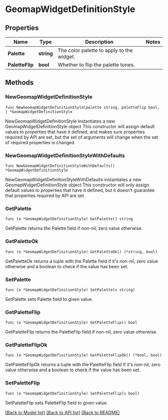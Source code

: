 # GeomapWidgetDefinitionStyle

## Properties

Name | Type | Description | Notes
---- | ---- | ----------- | ------
**Palette** | **string** | The color palette to apply to the widget. | 
**PaletteFlip** | **bool** | Whether to flip the palette tones. | 

## Methods

### NewGeomapWidgetDefinitionStyle

`func NewGeomapWidgetDefinitionStyle(palette string, paletteFlip bool, ) *GeomapWidgetDefinitionStyle`

NewGeomapWidgetDefinitionStyle instantiates a new GeomapWidgetDefinitionStyle object
This constructor will assign default values to properties that have it defined,
and makes sure properties required by API are set, but the set of arguments
will change when the set of required properties is changed

### NewGeomapWidgetDefinitionStyleWithDefaults

`func NewGeomapWidgetDefinitionStyleWithDefaults() *GeomapWidgetDefinitionStyle`

NewGeomapWidgetDefinitionStyleWithDefaults instantiates a new GeomapWidgetDefinitionStyle object
This constructor will only assign default values to properties that have it defined,
but it doesn't guarantee that properties required by API are set

### GetPalette

`func (o *GeomapWidgetDefinitionStyle) GetPalette() string`

GetPalette returns the Palette field if non-nil, zero value otherwise.

### GetPaletteOk

`func (o *GeomapWidgetDefinitionStyle) GetPaletteOk() (*string, bool)`

GetPaletteOk returns a tuple with the Palette field if it's non-nil, zero value otherwise
and a boolean to check if the value has been set.

### SetPalette

`func (o *GeomapWidgetDefinitionStyle) SetPalette(v string)`

SetPalette sets Palette field to given value.


### GetPaletteFlip

`func (o *GeomapWidgetDefinitionStyle) GetPaletteFlip() bool`

GetPaletteFlip returns the PaletteFlip field if non-nil, zero value otherwise.

### GetPaletteFlipOk

`func (o *GeomapWidgetDefinitionStyle) GetPaletteFlipOk() (*bool, bool)`

GetPaletteFlipOk returns a tuple with the PaletteFlip field if it's non-nil, zero value otherwise
and a boolean to check if the value has been set.

### SetPaletteFlip

`func (o *GeomapWidgetDefinitionStyle) SetPaletteFlip(v bool)`

SetPaletteFlip sets PaletteFlip field to given value.



[[Back to Model list]](../README.md#documentation-for-models) [[Back to API list]](../README.md#documentation-for-api-endpoints) [[Back to README]](../README.md)


